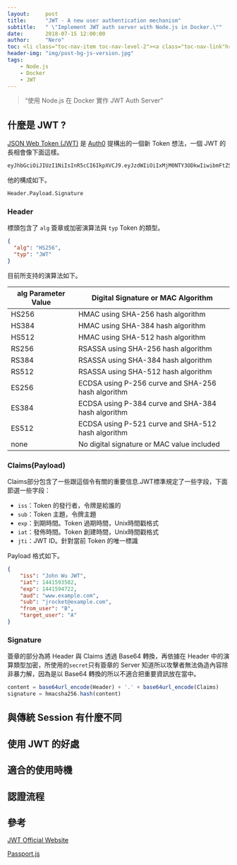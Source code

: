```yaml
---
layout:     post
title:      "JWT - A new user authentication mechanism"
subtitle:   " \"Implement JWT auth server with Node.js in Docker.\""
date:       2018-07-15 12:00:00
author:     "Nero"
toc: <li class="toc-nav-item toc-nav-level-2"><a class="toc-nav-link"href="##什麼是-jwt-"><span class="toc-nav-number">1.</span><span class="toc-nav-text">什麼是JWT?</span></a><ol class="toc-nav-child"><li class="toc-nav-item toc-nav-level-3"><a class="toc-nav-link"href="#header"><span class="toc-nav-number">1.1.</span><span class="toc-nav-text">Header</span></a></li><li class="toc-nav-item toc-nav-level-3"><a class="toc-nav-link"href="#claimspayload"><span class="toc-nav-number">1.2.</span><span class="toc-nav-text">Claims(Payload)</span></a></li><li class="toc-nav-item toc-nav-level-3"><a class="toc-nav-link"href="#signature"><span class="toc-nav-number">1.3.</span><span class="toc-nav-text">Signature</span></a></li></ol></li><li class="toc-nav-item toc-nav-level-2"><a class="toc-nav-link"href="#與傳統-session-有什麼不同"><span class="toc-nav-number">2.</span><span class="toc-nav-text">與傳統Session有什麼不同</span></a></li><li class="toc-nav-item toc-nav-level-2"><a class="toc-nav-link"href="#使用-jwt-的好處"><span class="toc-nav-number">3.</span><span class="toc-nav-text">使用JWT的好處</span></a></li><li class="toc-nav-item toc-nav-level-2"><a class="toc-nav-link"href="#適合的使用時機"><span class="toc-nav-number">4.</span><span class="toc-nav-text">適合的使用時機</span></a></li><li class="toc-nav-item toc-nav-level-2"><a class="toc-nav-link"href="#認證流程"><span class="toc-nav-number">5.</span><span class="toc-nav-text">認證流程</span></a></li><li class="toc-nav-item toc-nav-level-2"><a class="toc-nav-link"href="#參考"><span class="toc-nav-number">6.</span><span class="toc-nav-text">參考</span></a></li>
header-img: "img/post-bg-js-version.jpg"
tags:
    - Node.js
    - Docker
    - JWT
---
```


> “使用 Node.js 在 Docker 實作 JWT Auth Server”

## 什麼是 JWT ?

[JSON Web Token (JWT)](https://jwt.io/) 是 [Auth0](https://auth0.com/?utm_source=jwtio&utm_campaign=craftedby) 提構出的一個新 Token 想法，一個 JWT 的長相會像下面這樣。
```bash
eyJhbGciOiJIUzI1NiIsInR5cCI6IkpXVCJ9.eyJzdWIiOiIxMjM0NTY3ODkwIiwibmFtZSI6IkpvaG4gRG9lIiwiaWF0IjoxNTE2MjM5MDIyfQ.SflKxwRJSMeKKF2QT4fwpMeJf36POk6yJV_adQssw5c
```
他的構成如下。
```bash
Header.Payload.Signature
```
### Header
標頭包含了 `alg` 簽章或加密演算法與 `typ` Token 的類型。
```json
{
  "alg": "HS256",
  "typ": "JWT"
}
```
目前所支持的演算法如下。

alg Parameter Value | Digital Signature or MAC Algorithm
----------------|----------------------------
HS256 | HMAC using SHA-256 hash algorithm
HS384 | HMAC using SHA-384 hash algorithm
HS512 | HMAC using SHA-512 hash algorithm
RS256 | RSASSA using SHA-256 hash algorithm
RS384 | RSASSA using SHA-384 hash algorithm
RS512 | RSASSA using SHA-512 hash algorithm
ES256 | ECDSA using P-256 curve and SHA-256 hash algorithm
ES384 | ECDSA using P-384 curve and SHA-384 hash algorithm
ES512 | ECDSA using P-521 curve and SHA-512 hash algorithm
none | No digital signature or MAC value included

### Claims(Payload)
Claims部分包含了一些跟這個令有關的重要信息.JWT標準規定了一些字段，下面節選一些字段：

* `iss`：Token 的發行者，令牌是給誰的
* `sub`：Token 主題，令牌主題
* `exp`：到期時間。Token 過期時間，Unix時間戳格式
* `iat`：發佈時間。Token 創建時間，Unix時間戳格式
* `jti`：JWT ID。針對當前 Token 的唯一標識

Payload 格式如下。
```json
{
    "iss": "John Wu JWT",
    "iat": 1441593502,
    "exp": 1441594722,
    "aud": "www.example.com",
    "sub": "jrocket@example.com",
    "from_user": "B",
    "target_user": "A"
}
```
### Signature
簽章的部分為將 Header 與 Claims 透過 Base64 轉換，再依據在 Header 中的演算類型加密，所使用的`secret`只有簽章的 Server 知道所以攻擊者無法偽造內容除非暴力解，因為是以 Base64 轉換的所以不適合把重要資訊放在當中。

```javascript
content = base64url_encode(Header) + '.' + base64url_encode(Claims)
signature = hmacsha256.hash(content)
```

## 與傳統 Session 有什麼不同

## 使用 JWT 的好處

## 適合的使用時機

## 認證流程

## 參考
[JWT Official Website](https://jwt.io/)

[Passport.js](http://www.passportjs.org/docs/downloads/html/)
